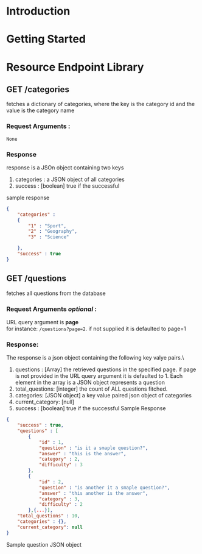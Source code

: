 # Introduction

# Getting Started

# Resource Endpoint Library

## GET /categories
fetches a dictionary of categories, where the key is the category id  and the value is the category name
### Request Arguments : 
    None
### Response
response is a JSOn object containing two keys
1. categories : a JSON object of all categories
2. success : [boolean] true if the successful

sample response
```json
{
    "categories" : 
    {
        "1" : "Sport",
        "2" : "Geography",
        "3" : "Science"

    },
    "success" : true
}
```
## GET /questions
fetches all questions from the database
### Request Arguments _optional_ : 
URL query argument is __page__\
for instance: ```/questions?page=2```. if not supplied it is defaulted to page=1
### Response: 
The response is a json object containing the following key valye pairs.\
1. questions : [Array] the retrieved questions in the specified page. if page is not provided in the URL query argument it is defaulted to 1. Each element in the array is a JSON object represents a question
2. total_questions: [integer] the count of ALL questions fitched.
3. categories: [JSON object] a key value paired json object of categories 
4. current_category: [null]
5. success : [boolean] true if the successful
Sample Response
```json
{
    "success" : true,
    "questions" : [
        {
            "id" : 1,
            "question" : "is it a smaple question?",
            "answer" : "this is the answer",
            "category" : 2,
            "difficulty" : 3
        }, 
        {
            "id" : 2,
            "question" : "is another it a smaple question?",
            "answer" : "this another is the answer",
            "category" : 3,
            "difficulty" : 2
        },{...}],
    "total_questions" : 10,
    "categories" : {},
    "current_category": null
}

```
Sample question JSON object
```json

```